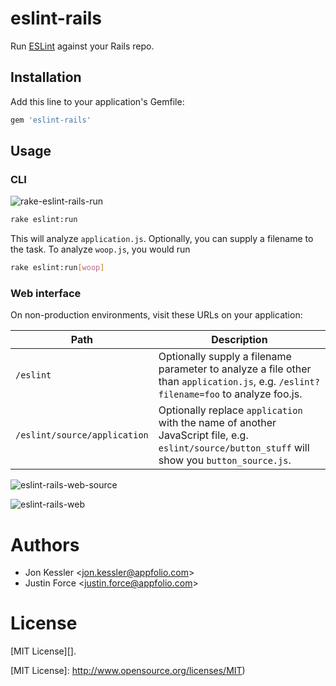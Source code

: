 # eslint-rails

Run [ESLint][] against your Rails repo.

## Installation

Add this line to your application's Gemfile:

```ruby
gem 'eslint-rails'
```

## Usage

### CLI

![rake-eslint-rails-run][]

```sh
rake eslint:run
```

This will analyze `application.js`. Optionally, you can supply a filename to the
task. To analyze `woop.js`, you would run

```sh
rake eslint:run[woop]
```

### Web interface

On non-production environments, visit these URLs on your application:

Path                         | Description
---------------------------- | -------------------------------------------------
`/eslint`                    | Optionally supply a filename parameter to analyze a file other than `application.js`, e.g.  `/eslint?filename=foo` to analyze foo.js.
`/eslint/source/application` | Optionally replace `application` with the name of another JavaScript file, e.g.  `eslint/source/button_stuff` will show you `button_source.js`.

![eslint-rails-web-source](https://cloud.githubusercontent.com/assets/324632/6671965/33d6819c-cbc6-11e4-9a64-30be84f20b96.png)

![eslint-rails-web](https://cloud.githubusercontent.com/assets/324632/6671966/33d8cc86-cbc6-11e4-904d-3379907c429d.png)

# Authors

- Jon Kessler &lt;[jon.kessler@appfolio.com][]&gt;
- Justin Force &lt;[justin.force@appfolio.com][]&gt;

# License

[MIT License][].

[ESLint]: http://eslint.org/
[justin.force@appfolio.com]: mailto:justin.force@appfolio.com
[jon.kessler@appfolio.com]: mailto:jon.kessler@appfolio.com
[MIT License]: http://www.opensource.org/licenses/MIT)

[rake-eslint-rails-run]: https://cloud.githubusercontent.com/assets/324632/6671891/b5b92760-cbc5-11e4-8a3c-12c19ccfbb4d.png
[eslint-rails-web-source]: https://cloud.githubusercontent.com/assets/324632/6671965/33d6819c-cbc6-11e4-9a64-30be84f20b96.png
[eslint-rails-web]: https://cloud.githubusercontent.com/assets/324632/6671966/33d8cc86-cbc6-11e4-904d-3379907c429d.png
